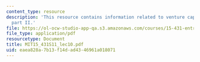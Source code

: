 ```yaml
---
content_type: resource
description: 'This resource contains information related to venture capital contracts:
  part II.'
file: https://ol-ocw-studio-app-qa.s3.amazonaws.com/courses/15-431-entrepreneurial-finance-spring-2011/eaea828a7b13f14dad4346961a018071_MIT15_431S11_lec10.pdf
file_type: application/pdf
resourcetype: Document
title: MIT15_431S11_lec10.pdf
uid: eaea828a-7b13-f14d-ad43-46961a018071
---
```

